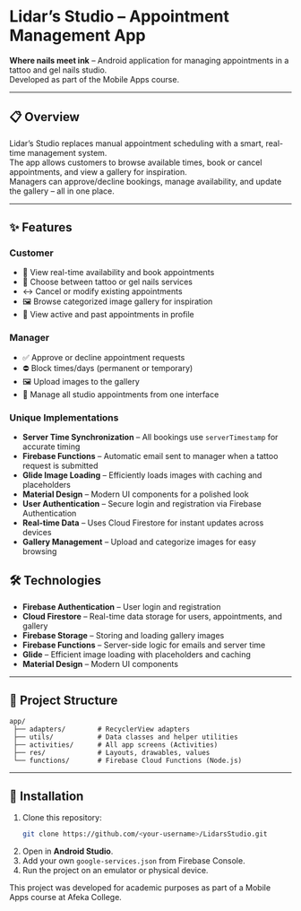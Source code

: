 # Lidar’s Studio – Appointment Management App

**Where nails meet ink** – Android application for managing appointments in a tattoo and gel nails studio.  
Developed as part of the Mobile Apps course.

---

## 📋 Overview
Lidar’s Studio replaces manual appointment scheduling with a smart, real-time management system.  
The app allows customers to browse available times, book or cancel appointments, and view a gallery for inspiration.  
Managers can approve/decline bookings, manage availability, and update the gallery – all in one place.

---

## ✨ Features

### Customer
- 📅 View real-time availability and book appointments
- 💅 Choose between tattoo or gel nails services
- ↔ Cancel or modify existing appointments
- 🖼 Browse categorized image gallery for inspiration
- 👤 View active and past appointments in profile

### Manager
- ✅ Approve or decline appointment requests
- ⛔ Block times/days (permanent or temporary)
- 🖼 Upload images to the gallery
- 📅 Manage all studio appointments from one interface

### Unique Implementations
- **Server Time Synchronization** – All bookings use `serverTimestamp` for accurate timing
- **Firebase Functions** – Automatic email sent to manager when a tattoo request is submitted
- **Glide Image Loading** – Efficiently loads images with caching and placeholders
- **Material Design** – Modern UI components for a polished look
- **User Authentication** – Secure login and registration via Firebase Authentication
- **Real-time Data** – Uses Cloud Firestore for instant updates across devices
- **Gallery Management** – Upload and categorize images for easy browsing


## 🛠 Technologies
- **Firebase Authentication** – User login and registration
- **Cloud Firestore** – Real-time data storage for users, appointments, and gallery
- **Firebase Storage** – Storing and loading gallery images
- **Firebase Functions** – Server-side logic for emails and server time
- **Glide** – Efficient image loading with placeholders and caching
- **Material Design** – Modern UI components

---

## 📂 Project Structure
```
app/
 ├── adapters/        # RecyclerView adapters
 ├── utils/           # Data classes and helper utilities
 ├── activities/      # All app screens (Activities)
 ├── res/             # Layouts, drawables, values
 └── functions/       # Firebase Cloud Functions (Node.js)
```

---

## 🚀 Installation
1. Clone this repository:
   ```bash
   git clone https://github.com/<your-username>/LidarsStudio.git
   ```
2. Open in **Android Studio**.
3. Add your own `google-services.json` from Firebase Console.
4. Run the project on an emulator or physical device.


This project was developed for academic purposes as part of a Mobile Apps course at Afeka College.
